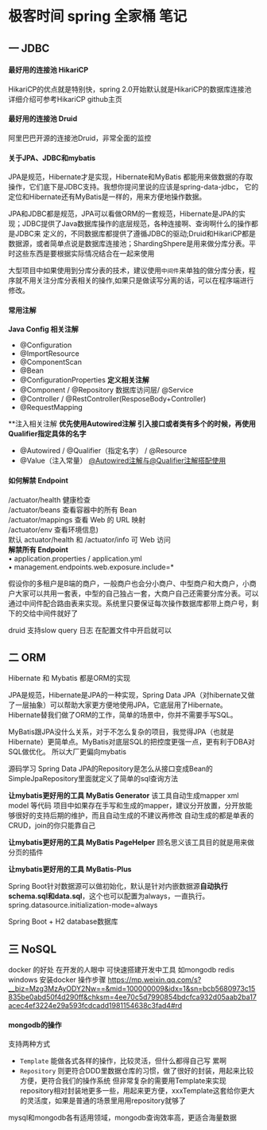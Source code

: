 # 极客时间 spring 全家桶 笔记

一 JDBC
----
#### 最好用的连接池 HikariCP
HikariCP的优点就是特别快，spring 2.0开始默认就是HikariCP的数据库连接池 详细介绍可参考HikariCP github主页
#### 最好用的连接池 Druid 
阿里巴巴开源的连接池Druid，非常全面的监控

#### 关于JPA、JDBC和mybatis
 JPA是规范，Hibernate才是实现，Hibernate和MyBatis 都能用来做数据的存取操作，它们底下是JDBC支持。我想你提问里说的应该是spring-data-jdbc，
 它的定位和Hibernate还有MyBatis是一样的，用来方便地操作数据。
 
 JPA和JDBC都是规范，JPA可以看做ORM的一套规范，Hibernate是JPA的实现；JDBC提供了Java数据库操作的底层规范，各种连接啊、查询啊什么的操作都是JDBC来
 定义的，不同数据库都提供了遵循JDBC的驱动;Druid和HikariCP都是数据源，或者简单点说是数据库连接池；ShardingShpere是用来做分库分表。平时这些东西是要根据实际情况结合在一起来使用
 
 大型项目中如果使用到分库分表的技术，建议使用`中间件`来单独的做分库分表，程序就不用关注分库分表相关的操作,如果只是做读写分离的话，可以在程序端进行修改。
 

#### 常用注解   
**Java Config 相关注解**  
- @Configuration
- @ImportResource
- @ComponentScan
- @Bean
- @ConfigurationProperties 
**定义相关注解**  
- @Component / @Repository 数据库访问层/ @Service
- @Controller / @RestController(ResposeBody+Controller)
- @RequestMapping

**注⼊相关注解   **优先使用Autowired注解 引入接口或者类有多个的时候，再使用Qualifier指定具体的名字**  
- @Autowired / @Qualifier（指定名字） / @Resource
- @Value（注入常量）
[@Autowired注解与@Qualifier注解搭配使用](https://www.cnblogs.com/hjw-zq/p/10626347.html)
    
#### 如何解禁 Endpoint
 /actuator/health 健康检查  
 /actuator/beans 查看容器中的所有 Bean  
 /actuator/mappings 查看 Web 的 URL 映射  
 /actuator/env 查看环境信息)  
 默认 actuator/health 和 /actuator/info 可 Web 访问   
 **解禁所有 Endpoint**   
 • application.properties / application.yml  
 • management.endpoints.web.exposure.include=*   

假设你的多租户是B端的商户，一般商户也会分小商户、中型商户和大商户，小商户大家可以共用一套表，中型的自己独占一套，大商户自己还需要分库分表。可以通过中间件配合路由表来实现。系统里只要保证每次操作数据库都带上商户号，剩下的交给中间件就好了

druid 支持slow query 日志 在配置文件中开启就可以

二 ORM
----
Hibernate 和 Mybatis 都是ORM的实现

JPA是规范，Hibernate是JPA的一种实现，Spring Data JPA（对hibernate又做了一层抽象）可以帮助大家更方便地使用JPA，它底层用了Hibernate。
Hibernate替我们做了ORM的工作，简单的场景中，你并不需要手写SQL。   

MyBatis跟JPA没什么关系，对于不怎么复杂的项目，我觉得JPA（也就是Hibernate）更简单点。MyBatis对底层SQL的把控度更强一点，更有利于DBA对SQL做优化。
所以大厂更偏向mybatis

源码学习 Spring Data JPA的Repository是怎么从接口变成Bean的
SimpleJpaRepository里面就定义了简单的sql查询方法

**让mybatis更好用的工具 MyBatis Generator**
该工具自动生成mapper xml model 等代码
项目中如果存在手写和生成的mapper，建议分开放置，分开放能够很好的支持后期的维护，而且自动生成的不建议再修改
自动生成的都是单表的CRUD，join的你只能靠自己

**让mybatis更好用的工具 MyBatis PageHelper**
顾名思义该工具目的就是用来做分页的插件

**让mybatis更好用的工具 MyBatis-Plus**

Spring Boot针对数据源可以做初始化，默认是针对内嵌数据源**自动执行schema.sql和data.sql**，这个也可以配置为always，一直执行。spring.datasource.initialization-mode=always

Spring Boot + H2 database数据库

三 NoSQL
----
docker 的好处 在开发的人眼中 可快速搭建开发中工具 如mongodb redis
windows 安装docker 操作步骤 https://mp.weixin.qq.com/s?__biz=Mzg3MzAyODY2Nw==&mid=100000009&idx=1&sn=bcb5680973c15835be0abd50f4d290ff&chksm=4ee70c5d7990854bdcfca932d05aab2ba17acec4ef3224e29a593fcdcadd1981154638c3fad4#rd

#### mongodb的操作
支持两种方式
- `Template`  能做各式各样的操作，比较灵活，但什么都得自己写 累啊 
- `Repository` 则更符合DDD里数据仓库的习惯，做了很好的封装，用起来比较方便，更符合我们的操作系统 但非常复杂的需要用Template来实现
repository相对封装地更多一些，用起来更方便，xxxTemplate这套给你更大的灵活度，如果是普通的场景里用用repository就够了

mysql和mongodb各有适用领域，mongodb查询效率高，更适合海量数据





